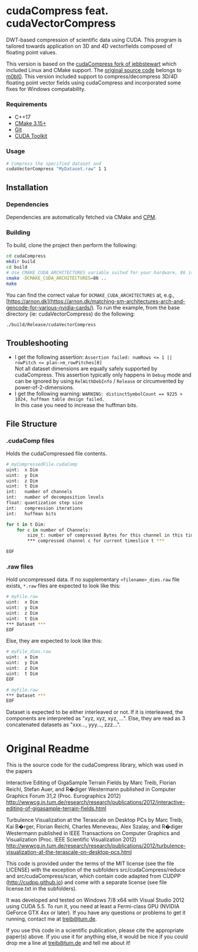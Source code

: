 # cudaCompress feat. cudaVectorCompress

DWT-based compression of scientific data using CUDA.
This program is tailored towards application on 3D and 4D vectorfields composed of floating point values.

This version is based on the [cudaCompress fork of jebbstewart](https://github.com/jebbstewart/cudaCompress) which included Linux and CMake support.
The [original source code](https://github.com/m0bl0/cudaCompress) belongs to [m0bl0](https://github.com/m0bl0).
This version included support to compress/decompress 3D/4D floating point vector fields using cudaCompress and incorporated some fixes for Windows compatability.

### Requirements

- C++17
- [CMake 3.15+](https://cmake.org/)
- [Git](https://git-scm.com/)
- [CUDA Toolkit](https://developer.nvidia.com/cuda-toolkit)

### Usage

```bash
# Compress the specified dataset and 
cudaVectorCompress "MyDataset.raw" 1 1 
```

## Installation

### Dependencies

Dependencies are automatically fetched via CMake and [CPM](https://github.com/cpm-cmake/CPM.cmake).

### Building

To build, clone the project then perform the following:

```bash
cd cudaCompress
mkdir build
cd build
# Use CMAKE_CUDA_ARCHITECTURES variable suited for your hardware, 86 is suited for an RTX 3090
cmake -DCMAKE_CUDA_ARCHITECTURES=86 .. 
make
```

You can find the correct value for `DCMAKE_CUDA_ARCHITECTURES` at, e.g., [https://arnon.dk](https://arnon.dk/matching-sm-architectures-arch-and-gencode-for-various-nvidia-cards/).
To run the example, from the base directory (ie: cudaVectorCompress) do the following:

```bash
./build/Release/cudaVectorCompress
```

## Troubleshooting

- I get the following assertion: `Assertion failed: numRows <= 1 || rowPitch <= plan->m_rowPitches[0]`  
    Not all dataset dimensions are equally safely supported by cudaCompress. This assertion typically only happens in `Debug` mode and can be ignored by using `RelWithDebInfo` / `Release` or circumvented by power-of-2-dimensions.
- I get the following warning: `WARNING: distinctSymbolCount == 9225 > 1024, huffman table design failed.`  
    In this case you need to increase the huffman bits.

## File Structure

### .cudaComp files

Holds the cudaCompressed file contents.
```bash
# myCompressedFile.cudaComp
uint:  x Dim
uint:  y Dim
uint:  z Dim
uint:  t Dim
int:   number of channels
int:   number of decomposition levels
float: quantization step size
int:   compression iterations
int:   huffman bits

for t in t Dim:
    for c in number of Channels:
        size_t: number of compressed Bytes for this channel in this timeslice
        *** compressed channel c for current timeslice t ***

EOF
```

### .raw files

Hold uncompressed data. If no supplementary `<filename>_dims.raw` file exists, `*.raw` files are expected to look like this:
```bash
# myFile.raw
uint:  x Dim
uint:  y Dim
uint:  z Dim
uint:  t Dim
*** Dataset ***
EOF
```

Else, they are expected to look like this:
```bash
# myFile_dims.raw
uint:  x Dim
uint:  y Dim
uint:  z Dim
uint:  t Dim
EOF

# myFile.raw
*** Dataset ***
EOF
```

Dataset is expected to be either interleaved or not.
If it is interleaved, the components are interpreted as "xyz, xyz, xyz, ...".
Else, they are read as 3 concatenated datasets as "xxx..., yyy..., zzz...".  

# Original Readme

This is the source code for the cudaCompress library, which was used in the papers

Interactive Editing of GigaSample Terrain Fields
by Marc Treib, Florian Reichl, Stefan Auer, and R�diger Westermann
published in Computer Graphics Forum 31,2 (Proc. Eurographics 2012)
http://wwwcg.in.tum.de/research/research/publications/2012/interactive-editing-of-gigasample-terrain-fields.html

Turbulence Visualization at the Terascale on Desktop PCs
by Marc Treib, Kai B�rger, Florian Reichl, Charles Meneveau, Alex Szalay, and R�diger Westermann
published in IEEE Transactions on Computer Graphics and Visualization (Proc. IEEE Scientific Visualization 2012)
http://wwwcg.in.tum.de/research/research/publications/2012/turbulence-visualization-at-the-terascale-on-desktop-pcs.html

This code is provided under the terms of the MIT license (see the file LICENSE) with the exception of the subfolders src/cudaCompress/reduce and src/cudaCompress/scan, which contain code adapted from CUDPP (http://cudpp.github.io) and come with a separate license (see file license.txt in the subfolders).

It was developed and tested on Windows 7/8 x64 with Visual Studio 2012 using CUDA 5.5.
To run it, you need at least a Fermi-class GPU (NVIDIA GeForce GTX 4xx or later).
If you have any questions or problems to get it running, contact me at treib@tum.de.

If you use this code in a scientific publication, please cite the appropriate paper(s) above.
If you use it for anything else, it would be nice if you could drop me a line at treib@tum.de and tell me about it!
